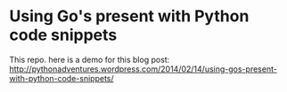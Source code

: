 Using Go's present with Python code snippets
============================================

This repo. here is a demo for this blog post:
<http://pythonadventures.wordpress.com/2014/02/14/using-gos-present-with-python-code-snippets/>
